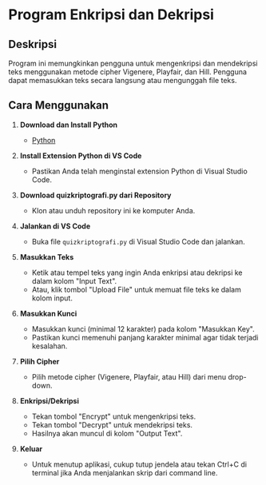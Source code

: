 # Program Enkripsi dan Dekripsi

## Deskripsi
Program ini memungkinkan pengguna untuk mengenkripsi dan mendekripsi teks menggunakan metode cipher Vigenere, Playfair, dan Hill. Pengguna dapat memasukkan teks secara langsung atau mengunggah file teks.

## Cara Menggunakan

1. **Download dan Install Python**
   - [Python](https://www.python.org/downloads/)

2. **Install Extension Python di VS Code**
   - Pastikan Anda telah menginstal extension Python di Visual Studio Code.

3. **Download quizkriptografi.py dari Repository**
   - Klon atau unduh repository ini ke komputer Anda.

4. **Jalankan di VS Code**
   - Buka file `quizkriptografi.py` di Visual Studio Code dan jalankan.

5. **Masukkan Teks**
   - Ketik atau tempel teks yang ingin Anda enkripsi atau dekripsi ke dalam kolom "Input Text".
   - Atau, klik tombol "Upload File" untuk memuat file teks ke dalam kolom input.

6. **Masukkan Kunci**
   - Masukkan kunci (minimal 12 karakter) pada kolom "Masukkan Key".
   - Pastikan kunci memenuhi panjang karakter minimal agar tidak terjadi kesalahan.

7. **Pilih Cipher**
   - Pilih metode cipher (Vigenere, Playfair, atau Hill) dari menu drop-down.

8. **Enkripsi/Dekripsi**
   - Tekan tombol "Encrypt" untuk mengenkripsi teks.
   - Tekan tombol "Decrypt" untuk mendekripsi teks.
   - Hasilnya akan muncul di kolom "Output Text".

9. **Keluar**
   - Untuk menutup aplikasi, cukup tutup jendela atau tekan Ctrl+C di terminal jika Anda menjalankan skrip dari command line.

